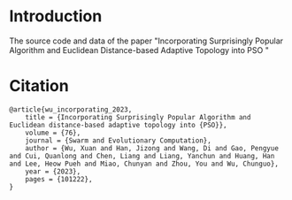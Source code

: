 # Introduction
The source code and data of the paper "Incorporating Surprisingly Popular Algorithm and
Euclidean Distance-based Adaptive Topology into PSO
"
# Citation

```
@article{wu_incorporating_2023,
	title = {Incorporating Surprisingly Popular Algorithm and Euclidean distance-based adaptive topology into {PSO}},
	volume = {76},
	journal = {Swarm and Evolutionary Computation},
	author = {Wu, Xuan and Han, Jizong and Wang, Di and Gao, Pengyue and Cui, Quanlong and Chen, Liang and Liang, Yanchun and Huang, Han and Lee, Heow Pueh and Miao, Chunyan and Zhou, You and Wu, Chunguo},
	year = {2023},
	pages = {101222},
}
```



